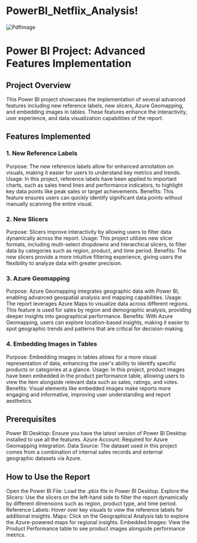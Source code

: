 # PowerBI_Netflix_Analysis!

![PdfImage](https://github.com/user-attachments/assets/5a57a538-07c9-4558-927d-64c197acb0ad)

# Power BI Project: Advanced Features Implementation
## Project Overview
This Power BI project showcases the implementation of several advanced features including new reference labels, new slicers, Azure Geomapping, and embedding images in tables. These features enhance the interactivity, user experience, and data visualization capabilities of the report.

## Features Implemented
### 1. New Reference Labels
Purpose: The new reference labels allow for enhanced annotation on visuals, making it easier for users to understand key metrics and trends.
Usage: In this project, reference labels have been applied to important charts, such as sales trend lines and performance indicators, to highlight key data points like peak sales or target achievements.
Benefits: This feature ensures users can quickly identify significant data points without manually scanning the entire visual.
### 2. New Slicers
Purpose: Slicers improve interactivity by allowing users to filter data dynamically across the report.
Usage: This project utilizes new slicer formats, including multi-select dropdowns and hierarchical slicers, to filter data by categories such as region, product, and time period.
Benefits: The new slicers provide a more intuitive filtering experience, giving users the flexibility to analyze data with greater precision.
### 3. Azure Geomapping
Purpose: Azure Geomapping integrates geographic data with Power BI, enabling advanced geospatial analysis and mapping capabilities.
Usage: The report leverages Azure Maps to visualize data across different regions. This feature is used for sales by region and demographic analysis, providing deeper insights into geographical performance.
Benefits: With Azure Geomapping, users can explore location-based insights, making it easier to spot geographic trends and patterns that are critical for decision-making.
### 4. Embedding Images in Tables
Purpose: Embedding images in tables allows for a more visual representation of data, enhancing the user's ability to identify specific products or categories at a glance.
Usage: In this project, product images have been embedded in the product performance table, allowing users to view the item alongside relevant data such as sales, ratings, and votes.
Benefits: Visual elements like embedded images make reports more engaging and informative, improving user understanding and report aesthetics.

## Prerequisites
Power BI Desktop: Ensure you have the latest version of Power BI Desktop installed to use all the features.
Azure Account: Required for Azure Geomapping integration.
Data Source: The dataset used in this project comes from a combination of internal sales records and external geographic datasets via Azure.
## How to Use the Report
Open the Power BI File: Load the .pbix file in Power BI Desktop.
Explore the Slicers: Use the slicers on the left-hand side to filter the report dynamically by different dimensions such as region, product type, and time period.
Reference Labels: Hover over key visuals to view the reference labels for additional insights.
Maps: Click on the Geographical Analysis tab to explore the Azure-powered maps for regional insights.
Embedded Images: View the Product Performance table to see product images alongside performance metrics.
